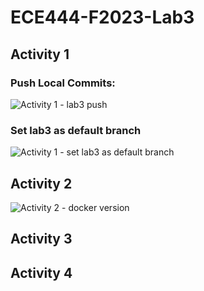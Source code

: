 # ECE444-F2023-Lab3

## Activity 1
### Push Local Commits:
![Activity 1 - lab3 push](https://github.com/AsherHounsell/ECE444-F2023-Lab1/assets/61854862/051a4d13-5b8e-471b-920b-42d0b30e35b3)

### Set lab3 as default branch
![Activity 1 - set lab3 as default branch](https://github.com/AsherHounsell/ECE444-F2023-Lab1/assets/61854862/b2325b80-4d73-42b6-a18c-0fe823b4fdbf)


## Activity 2
![Activity 2 - docker version](https://github.com/AsherHounsell/ECE444-F2023-Lab1/assets/61854862/fb92af75-6aef-4d09-a62c-1e6b2a7764da)


## Activity 3


## Activity 4

